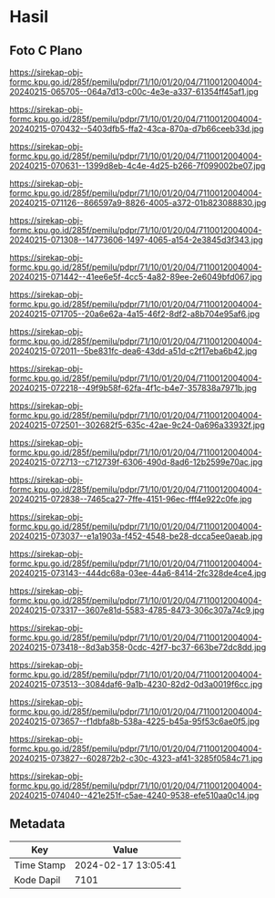 # Hasil

## Foto C Plano

https://sirekap-obj-formc.kpu.go.id/285f/pemilu/pdpr/71/10/01/20/04/7110012004004-20240215-065705--064a7d13-c00c-4e3e-a337-61354ff45af1.jpg

https://sirekap-obj-formc.kpu.go.id/285f/pemilu/pdpr/71/10/01/20/04/7110012004004-20240215-070432--5403dfb5-ffa2-43ca-870a-d7b66ceeb33d.jpg

https://sirekap-obj-formc.kpu.go.id/285f/pemilu/pdpr/71/10/01/20/04/7110012004004-20240215-070631--1399d8eb-4c4e-4d25-b266-7f099002be07.jpg

https://sirekap-obj-formc.kpu.go.id/285f/pemilu/pdpr/71/10/01/20/04/7110012004004-20240215-071126--866597a9-8826-4005-a372-01b823088830.jpg

https://sirekap-obj-formc.kpu.go.id/285f/pemilu/pdpr/71/10/01/20/04/7110012004004-20240215-071308--14773606-1497-4065-a154-2e3845d3f343.jpg

https://sirekap-obj-formc.kpu.go.id/285f/pemilu/pdpr/71/10/01/20/04/7110012004004-20240215-071442--41ee6e5f-4cc5-4a82-89ee-2e6049bfd067.jpg

https://sirekap-obj-formc.kpu.go.id/285f/pemilu/pdpr/71/10/01/20/04/7110012004004-20240215-071705--20a6e62a-4a15-46f2-8df2-a8b704e95af6.jpg

https://sirekap-obj-formc.kpu.go.id/285f/pemilu/pdpr/71/10/01/20/04/7110012004004-20240215-072011--5be831fc-dea6-43dd-a51d-c2f17eba6b42.jpg

https://sirekap-obj-formc.kpu.go.id/285f/pemilu/pdpr/71/10/01/20/04/7110012004004-20240215-072218--49f9b58f-62fa-4f1c-b4e7-357838a7971b.jpg

https://sirekap-obj-formc.kpu.go.id/285f/pemilu/pdpr/71/10/01/20/04/7110012004004-20240215-072501--302682f5-635c-42ae-9c24-0a696a33932f.jpg

https://sirekap-obj-formc.kpu.go.id/285f/pemilu/pdpr/71/10/01/20/04/7110012004004-20240215-072713--c712739f-6306-490d-8ad6-12b2599e70ac.jpg

https://sirekap-obj-formc.kpu.go.id/285f/pemilu/pdpr/71/10/01/20/04/7110012004004-20240215-072838--7465ca27-7ffe-4151-96ec-fff4e922c0fe.jpg

https://sirekap-obj-formc.kpu.go.id/285f/pemilu/pdpr/71/10/01/20/04/7110012004004-20240215-073037--e1a1903a-f452-4548-be28-dcca5ee0aeab.jpg

https://sirekap-obj-formc.kpu.go.id/285f/pemilu/pdpr/71/10/01/20/04/7110012004004-20240215-073143--444dc68a-03ee-44a6-8414-2fc328de4ce4.jpg

https://sirekap-obj-formc.kpu.go.id/285f/pemilu/pdpr/71/10/01/20/04/7110012004004-20240215-073317--3607e81d-5583-4785-8473-306c307a74c9.jpg

https://sirekap-obj-formc.kpu.go.id/285f/pemilu/pdpr/71/10/01/20/04/7110012004004-20240215-073418--8d3ab358-0cdc-42f7-bc37-663be72dc8dd.jpg

https://sirekap-obj-formc.kpu.go.id/285f/pemilu/pdpr/71/10/01/20/04/7110012004004-20240215-073513--3084daf6-9a1b-4230-82d2-0d3a0019f6cc.jpg

https://sirekap-obj-formc.kpu.go.id/285f/pemilu/pdpr/71/10/01/20/04/7110012004004-20240215-073657--f1dbfa8b-538a-4225-b45a-95f53c6ae0f5.jpg

https://sirekap-obj-formc.kpu.go.id/285f/pemilu/pdpr/71/10/01/20/04/7110012004004-20240215-073827--602872b2-c30c-4323-af41-3285f0584c71.jpg

https://sirekap-obj-formc.kpu.go.id/285f/pemilu/pdpr/71/10/01/20/04/7110012004004-20240215-074040--421e251f-c5ae-4240-9538-efe510aa0c14.jpg


## Metadata

| Key        | Value               |
| ---------- | ------------------- |
| Time Stamp | 2024-02-17 13:05:41 |
| Kode Dapil | 7101                |



